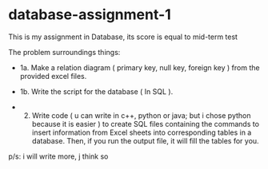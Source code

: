 # database-assignment-1

This is my assignment in Database, its score is equal to mid-term test

The problem surroundings things:

- 1a. Make a relation diagram ( primary key, null key, foreign key ) from the provided excel files.

- 1b. Write the script for the database ( In SQL ).

- 2. Write code ( u can write in c++, python or java; but i chose python because it is easier ) to create SQL files containing the commands to insert information from Excel sheets into corresponding tables in a database. Then, if you run the output file, it will fill the tables for you.

p/s: i will write more, j think so
